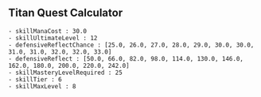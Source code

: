 ## Titan Quest Calculator

    - skillManaCost : 30.0
    - skillUltimateLevel : 12
    - defensiveReflectChance : [25.0, 26.0, 27.0, 28.0, 29.0, 30.0, 30.0, 31.0, 31.0, 32.0, 32.0, 33.0]
    - defensiveReflect : [50.0, 66.0, 82.0, 98.0, 114.0, 130.0, 146.0, 162.0, 180.0, 200.0, 220.0, 242.0]
    - skillMasteryLevelRequired : 25
    - skillTier : 6
    - skillMaxLevel : 8
